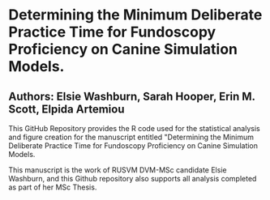 # Determining the Minimum Deliberate Practice Time for Fundoscopy Proficiency on Canine Simulation Models.
## Authors: Elsie Washburn, Sarah Hooper, Erin M. Scott, Elpida Artemiou

This GitHub Repository provides the R code used for the statistical analysis and figure creation for the manuscript entitled "Determining the Minimum Deliberate Practice Time for Fundoscopy Proficiency on Canine Simulation Models.  

This manuscript is the work of RUSVM DVM-MSc candidate Elsie Washburn, and this Github repository also supports all analysis completed as part of her MSc Thesis.

